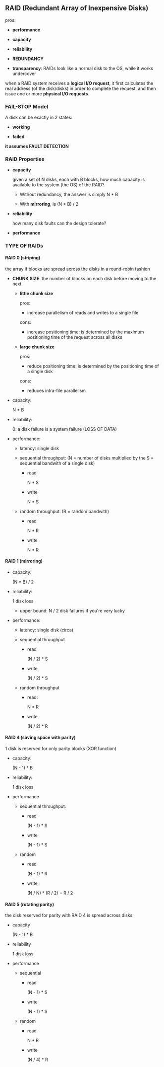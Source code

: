 ## RAID (Redundant Array of Inexpensive Disks)

pros:

- **performance**

- **capacity**

- **reliability**

- **REDUNDANCY**

- **transparency**: RAIDs look like a normal disk to the OS, while it works undercover

when a RAID system receives a **logical I/O request**, it first calculates the real address (of the disk/disks) in order to complete the request, and then issue one or more **physical I/O requests**.

### FAIL-STOP Model

A disk can be exactly in 2 states:

- **working**

- **failed**

**it assumes FAULT DETECTION**

### RAID Properties

- **capacity**
  
  given a set of N disks, each with B blocks, how much capacity is available to the system (the OS) of the RAID?
  
  - Without redundancy, the answer is simply N \* B
  
  - With **mirroring**, is (N \* B) / 2

- **reliability**
  
  how many disk faults can the design tolerate?

- **performance**

### TYPE OF RAIDs

#### RAID 0 (striping)

the array if blocks are spread across the disks in a round-robin fashion

- **CHUNK SIZE**: the number of blocks on each disk before moving to the next
  
  - **little chunk size**
    
    pros:
    
    - increase parallelism of reads and writes to a single file
    
    cons:
    
    - increase positioning time: is determined by the maximum positioning time of the request across all disks
  
  - **large chunk size**
    
    pros:
    
    - reduce positioning time: is determined by the positioning time of a single disk
    
    cons:
    
    - reduces intra-file parallelism

- capacity:
  
  N \* B

- reliability:
  
  0: a disk failure is a system failure (LOSS OF DATA)

- performance:
  
  - latency: single disk
  
  - sequential throughput: (N = number of disks multiplied by the S = sequential bandwith of a single disk)
    
    - read
      
      N * S
    
    - write
      
      N * S
  
  - random throughput: (R = random bandwith)
    
    - read
      
      N * R
    
    - write
      
      N * R

#### RAID 1 (mirroring)

- capacity:
  
  (N \* B) / 2

- reliability:
  
  1 disk loss
  
  - upper bound: N / 2 disk failures if you're very lucky

- performance:
  
  - latency: single disk (circa)
  
  - sequential throughput
    
    - read
      
      (N / 2) * S
    
    - write
      
      (N / 2) * S
  
  - random throughput
    
    - read:
      
      N \* R
    
    - write
      
      (N / 2) \* R

#### RAID 4 (saving space with parity)

1 disk is reserved for only parity blocks (XOR function)

- capacity:
  
  (N - 1) \* B

- reliability:
  
  1 disk loss

- performance
  
  - sequential throughput:
    
    - read
      
      (N - 1) \* S
    
    - write
      
      (N - 1) \* S
  
  - random
    
    - read
      
      (N - 1) \* R
    
    - write
      
      (N / N) \* (R / 2) = R / 2

#### RAID 5 (rotating parity)

the disk reserved for parity with RAID 4 is spread across disks

- capacity
  
  (N - 1) \* B

- reliability
  
  1 disk loss

- performance
  
  - sequential
    
    - read
      
      (N - 1) \* S
    
    - write
      
      (N - 1) \* S
  
  - random
    
    - read
      
      N \* R
    
    - write
      
      (N / 4) \* R
